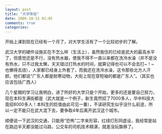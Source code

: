 ```yaml
---
layout: post
title: "大学体验"
date: 2006-10-31 01:05
comments: true
categories: 
---
```


开始上课到现在已经有一个月了，对大学生活有了一个比较初步的了解。

武汉大学的硬件设施实在不怎么样（生活上），虽然我住的已经是武大的最高水平了，但感觉还是不行，没有热水器，使我不得不一直以来都在洗冷水澡（并不是没有热水，只不过我太懒，天天错过打热水的时间，就算记得也可以不会去打~！~也懒得去烧），人家都已经身上外套了，而我还在洗泠水澡，这令那些北方人汗颜，他们都说“广东人都是耐寒动物，大街上现在穿短袖的都是广东人”。（其实也应该包括广西人）

几个星期的学习让我明白，进了所好的大学只是个开始，更多的还是要自己努力，现在本科生满街都是（武大就是一个例子，新生竟然招了7000多人，华中科技大竟招8000多人！本科生的贬值由此可见一番），不读研究生似乎没什么前途，所以一定不能只在武大混下去，要争取4年后离开武汉这个城市。
		    
顺便说一下武汉的交通，只能用“恐怖”二字来形容，红绿灯形同虚设，我经常是站在路边半天都没能过马路，公交车的司机技术精湛，就差没玩飘移了。
